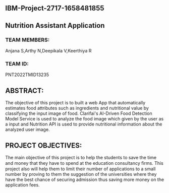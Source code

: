 ## **IBM-Project-2717-1658481855** 
## **Nutrition Assistant Application** 


### TEAM MEMBERS:
Anjana S,Arthy N,Deepikala V,Keerthiya R

### TEAM ID: 
PNT2022TMID13235

## ABSTRACT:
The objective of this project is  to built a web App that automatically estimates food attributes such as ingredients and nutritional value by classifying the input 
image of food. Clarifai's AI-Driven Food Detection Model Service is used to analyze the food image which given by the user as a input and Nutrition API is used to provide nutritional information about the analyzed user image.



## PROJECT OBJECTIVES:

The main objective of this project is to help the students to save the time and money that they have to spend at the education consultancy ﬁrms.
This project also will help them to limit their number of applications to a small number by proving to them the suggestion of the universities where they have the best chance of securing admission thus saving more money on the application fees.





